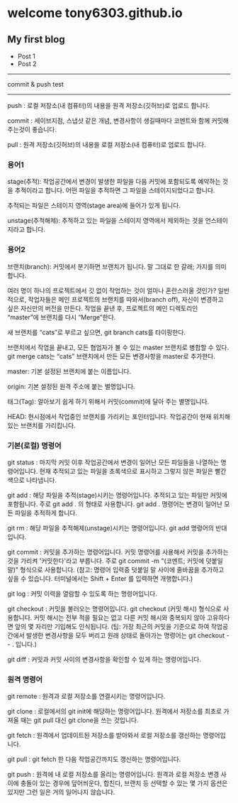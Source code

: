 # welcome tony6303.github.io
## My first blog
* Post 1
* Post 2
***
commit & push test
***

push : 로컬 저장소(내 컴퓨터)의 내용을 원격 저장소(깃허브)로 업로드 합니다.

commit : 세이브지점, 스냅샷 같은 개념, 변경사항이 생길때마다 코멘트와 함께 커밋해주는것이 좋습니다.

pull : 원격 저장소(깃허브)의 내용을 로컬 저장소(내 컴퓨터)로 업로드 합니다.

### **용어1**

stage(추적): 작업공간에서 변경이 발생한 파일을 다음 커밋에 포함되도록 예약하는 것을 추적이라고 합니다. 
어떤 파일을 추적하면 그 파일을 스테이지되었다고 합니다. 

추적되는 파일은 스테이지 영역(stage area)에 들어가 있게 됩니다.

unstage(추적해제): 추적하고 있는 파일을 스테이지 영역에서 제외하는 것을 언스테이지라고 합니다.

### **용어2**

브랜치(branch): 커밋에서 분기하면 브랜치가 됩니다. 말 그대로 한 갈래; 가지를 의미합니다.

여러 명이 하나의 프로젝트에서 깃 없이 작업하는 것이 얼마나 혼란스러울 것인가? 
일반적으로, 작업자들은 메인 프로젝트의 브랜치를 따와서(branch off), 자신이 변경하고 싶은 자신만의 버전을 만든다. 
작업을 끝낸 후, 프로젝트의 메인 디렉토리인 “master”에 브랜치를 다시 “Merge”한다.

새 브랜치를 “cats”로 부르고 싶으면, git branch cats를 타이핑한다.

브랜치에서 작업을 끝내고, 모든 협업자가 볼 수 있는 master 브랜치로 병합할 수 있다. 
git merge cats는 “cats” 브랜치에서 만든 모든 변경사항을 master로 추가한다.

master: 기본 설정된 브랜치에 붙는 이름입니다.

origin: 기본 설정된 원격 주소에 붙는 별명입니다.

태그(Tag): 알아보기 쉽게 하기 위해서 커밋(commit)에 달아 주는 별명입니다.

HEAD: 현시점에서 작업중인 브랜치를 가리키는 포인터입니다. 작업공간이 현재 위치해 있는 브랜치를 가리킵니다.

### **기본(로컬) 명령어**

git status : 마지막 커밋 이후 작업공간에서 변경이 일어난 모든 파일들을 나열하는 명령어입니다. 
현재 추적되고 있는 파일을 초록색으로 표시하고 그렇지 않은 파일은 빨간색으로 나타냅니다.

git add : 해당 파일을 추적(stage)시키는 명령어입니다. 추적되고 있는 파일만 커밋에 포함됩니다. 
주로 git add . 의 형태로 사용합니다. git add . 명령어는 변경이 일어난 모든 파일을 추적하게 합니다.

git rm : 해당 파일을 추적해제(unstage)시키는 명령어입니다. git add 명령어의 반대입니다.

git commit : 커밋을 추가하는 명령어입니다. 커밋 명령어를 사용해서 커밋을 추가하는 것을 가리켜 '커밋한다'라고 부릅니다.
 주로 git commit -m "(코멘트; 커밋에 덧붙일 말)" 형식으로 사용합니다. 
 (참고: 명령어 입력중 덧붙일 말 사이에 줄바꿈을 추가하고 싶을 수 있습니다. 터미널에서는 Shift + Enter 를 입력하면 개행합니다.)

git log : 커밋 이력을 열람할 수 있도록 하는 명령어입니다.

git checkout : 커밋을 불러오는 명령어입니다. git checkout (커밋 해시) 형식으로 사용합니다.
커밋 해시는 전부 적을 필요는 없고 다른 커밋 해시와 중복되지 않아 고유하다면 앞의 몇 자리만 기입해도 인식됩니다.
(팁: 가장 최근의 커밋을 기준으로 하여 작업공간에서 발생한 변경사항을 모두 버리고 
원래 상태로 돌아가는 명령어는 git checkout -- . 입니다.)

git diff : 커밋과 커밋 사이의 변경사항을 확인할 수 있게 하는 명령어입니다.

### **원격 명령어**

git remote : 원격과 로컬 저장소를 연결시키는 명령어입니다.

git clone : 로컬에서의 git init에 해당하는 명령어입니다. 
원격에서 저장소를 최초로 가져올 때는 git pull 대신 git clone을 쓰는 것입니다.

git fetch : 원격에서 업데이트된 저장소를 받아와서 로컬 저장소를 갱신하는 명령어입니다.

git pull : git fetch 한 다음 작업공간까지도 갱신하는 명령어입니다.

git push : 원격에 내 로컬 저장소를 올리는 명령어입니다. 
원격과 로컬 저장소 변경 사이에 충돌이 있는 경우에 덮어씌운다, 합친다, 브랜치 등 선택할 수 있는 
몇 가지 옵션은 있지만 그런 일은 거의 일어나지 않습니다.
